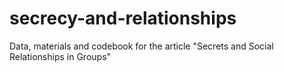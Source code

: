 # secrecy-and-relationships
Data, materials and codebook for the article "Secrets and Social Relationships in Groups" 

